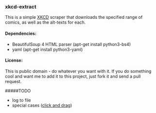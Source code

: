 ### xkcd-extract

This is a simple [XKCD](http://xkcd.com) scraper that downloads the specified range of comics, as well as the alt-texts for each.

#### Dependencies:

* BeautifulSoup 4 HTML parser (apt-get install python3-bs4)
* yaml (apt-get install python3-yaml)


#### License:
This is public domain - do whatever you want with it. If you do something cool and want me to add it to this project, just fork it and send a pull request.

#####TODO
* log to file
* special cases ([click and drag](http://xkcd.com/1110/))
